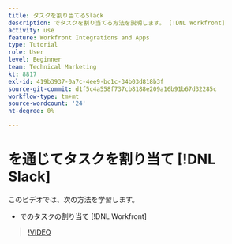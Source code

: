 ```yaml
---
title: タスクを割り当てるSlack
description: でタスクを割り当てる方法を説明します。 [!DNL Workfront]
activity: use
feature: Workfront Integrations and Apps
type: Tutorial
role: User
level: Beginner
team: Technical Marketing
kt: 8817
exl-id: 419b3937-0a7c-4ee9-bc1c-34b03d818b3f
source-git-commit: d1f5c4a558f737cb8188e209a16b91b67d32285c
workflow-type: tm+mt
source-wordcount: '24'
ht-degree: 0%

---
```


# を通じてタスクを割り当て [!DNL Slack]

このビデオでは、次の方法を学習します。

* でのタスクの割り当て [!DNL Workfront]

>[!VIDEO](https://video.tv.adobe.com/v/335117/?quality=12)
